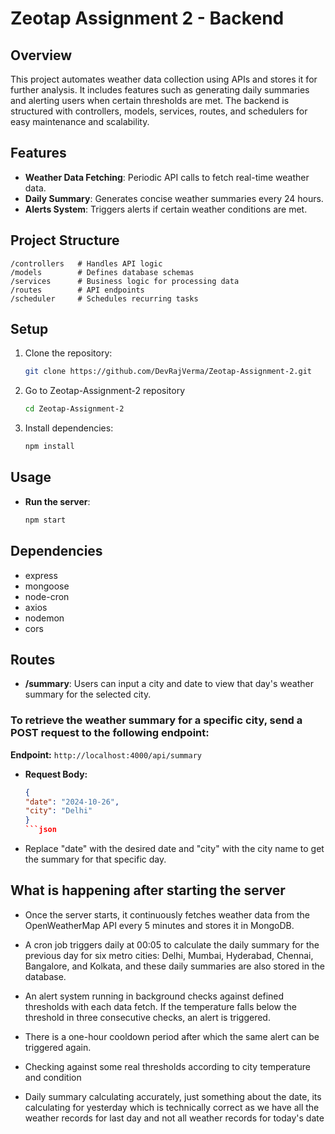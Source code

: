 # Zeotap Assignment 2 - Backend

## Overview

This project automates weather data collection using APIs and stores it for further analysis. It includes features such as generating daily summaries and alerting users when certain thresholds are met. The backend is structured with controllers, models, services, routes, and schedulers for easy maintenance and scalability.

## Features

- **Weather Data Fetching**: Periodic API calls to fetch real-time weather data.
- **Daily Summary**: Generates concise weather summaries every 24 hours.
- **Alerts System**: Triggers alerts if certain weather conditions are met.

## Project Structure

```
/controllers   # Handles API logic
/models        # Defines database schemas
/services      # Business logic for processing data
/routes        # API endpoints
/scheduler     # Schedules recurring tasks
```

## Setup

1. Clone the repository:

   ```bash
   git clone https://github.com/DevRajVerma/Zeotap-Assignment-2.git
   ```

2. Go to Zeotap-Assignment-2 repository

   ```bash
   cd Zeotap-Assignment-2
   ```

3. Install dependencies:
   ```bash
   npm install
   ```

## Usage

- **Run the server**:
  ```bash
  npm start
  ```

## Dependencies

- express
- mongoose
- node-cron
- axios
- nodemon
- cors

## Routes

- **/summary**: Users can input a city and date to view that day's weather summary for the selected city.

### To retrieve the weather summary for a specific city, send a POST request to the following endpoint:

**Endpoint:** `http://localhost:4000/api/summary`

- **Request Body:**

    ```json
    {
    "date": "2024-10-26",
    "city": "Delhi"
    }
    ```json

- Replace "date" with the desired date and "city" with the city name to get the summary for that specific day.

## What is happening after starting the server

- Once the server starts, it continuously fetches weather data from the OpenWeatherMap API every 5 minutes and stores it in MongoDB.

- A cron job triggers daily at 00:05 to calculate the daily summary for the previous day for six metro cities: Delhi, Mumbai, Hyderabad, Chennai, Bangalore, and Kolkata, and these daily summaries are also stored in the database.

- An alert system running in background checks against defined thresholds with each data fetch. If the temperature falls below the threshold in three consecutive checks, an alert is triggered.

- There is a one-hour cooldown period after which the same alert can be triggered again.

- Checking against some real thresholds according to city temperature and condition

- Daily summary calculating accurately, just something about the date, its calculating for yesterday which is technically correct as we have all the weather records for last day and not all weather records for today's date


```
